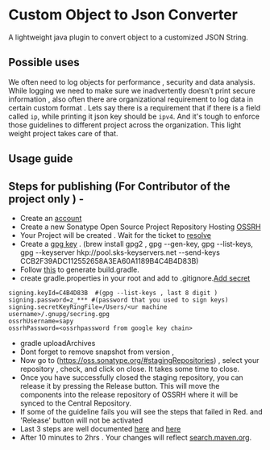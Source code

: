 # Custom Object to Json Converter

A lightweight java plugin to convert object to a customized JSON String. 

## Possible uses
We often need to log objects for performance , security and data analysis. While logging we need to make
sure we inadvertently doesn't print secure information , also often there are organizational
requirement to log data in certain custom format . Lets say there is a requirement that if there is a field called `ip`,  while printing it json key should be `ipv4`. And it's tough to enforce those guidelines to different project
across the organization. This light weight project takes care of that.

## Usage guide 

## Steps for publishing (For Contributor of the project only ) -

- Create an [account](https://issues.sonatype.org/secure/Signup!default.jspa)
- Create a new Sonatype Open Source Project Repository Hosting [OSSRH](https://issues.sonatype.org/secure/CreateIssue.jspa)
- Your Project will be created . Wait for the ticket to [resolve](https://issues.sonatype.org/browse/OSSRH-50941)
- Create a [gpg key](https://central.sonatype.org/pages/working-with-pgp-signatures.html) . (brew install gpg2 , gpg --gen-key, gpg --list-keys, gpg --keyserver hkp://pool.sks-keyservers.net --send-keys CCB2F39ADC112552658A3EA60A1189B4C4B4D83B)
- Follow [this](https://central.sonatype.org/pages/gradle.html) to generate build.gradle.
- create gradle.properties in your root and add to .gitignore.[Add secret](https://docs.gradle.org/current/userguide/signing_plugin.html)
```$xslt
signing.keyId=C4B4D83B  #(gpg --list-keys , last 8 digit )
signing.password=z_*** #(password that you used to sign keys)
signing.secretKeyRingFile=/Users/<ur machine username>/.gnupg/secring.gpg
ossrhUsername=sapy
ossrhPassword=<ossrhpassword from google key chain>
```
- gradle uploadArchives
- Dont forget to remove snapshot from version , 
- Now go to (https://oss.sonatype.org/#stagingRepositories) , select your repository , check, and click on close. It takes some time to close.
- Once you have successfully closed the staging repository, you can release it by pressing the Release button. This will move the components into the release repository of OSSRH where it will be synced to the Central Repository.
- If some of the guideline fails you will see the steps that failed in Red. and 'Release' button will not be activated
- Last 3 steps are well documented [here](https://central.sonatype.org/pages/gradle.html) and [here](https://central.sonatype.org/pages/releasing-the-deployment.html)
- After 10 minutes to 2hrs . Your changes will reflect [search.maven.org](https://search.maven.org/artifact/com.github.sap9433/dependency-inject/1.0/jar).

